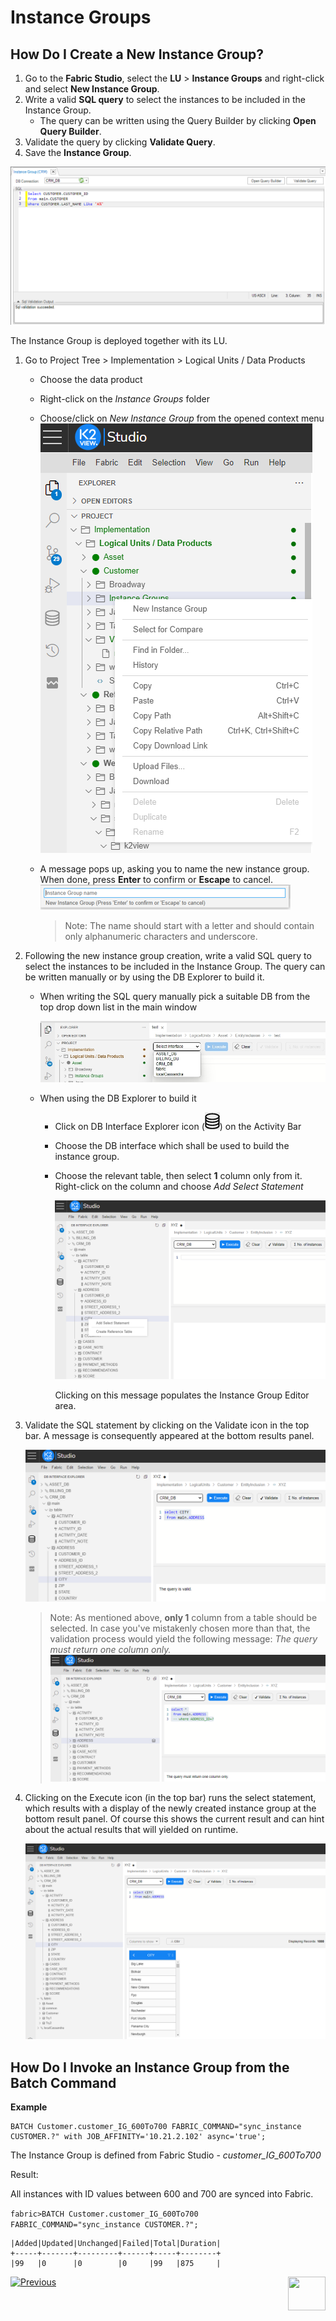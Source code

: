 # Instance Groups

## How Do I Create a New Instance Group?

<studio>

1. Go to the **Fabric Studio**, select the **LU** > **Instance Groups** and right-click and select **New Instance Group**.
2. Write a valid **SQL query** to select the instances to be included in the Instance Group.
   * The query can be written using the Query Builder by clicking **Open Query Builder**.
3. Validate the query by clicking **Validate Query**.
4. Save the **Instance Group**.

<img src="images/23_jobs_and_batch_services_commandsExamples.PNG">

The Instance Group is deployed together with its LU.

</studio>

<web>

1. Go to Project Tree > Implementation > Logical Units / Data Products

   - Choose the data product

   - Right-click on the *Instance Groups* folder

   -  Choose/click on *New Instance Group* from the opened context menu
     ![images](images/20_14_web_choose_new_instance_group.png)

   -  A message pops up, asking you to name the new instance group. When done, press **Enter** to confirm or **Escape** to cancel.
     ![images](images/20_14_web_instance_group_name.png)

      > Note: The name should start with a letter and should contain only alphanumeric characters and underscore.

2. Following the new instance group creation, write a valid SQL query to select the instances to be included in the Instance Group. The query can be written manually or by using the DB Explorer to build it.

   - When writing the SQL query manually pick a suitable DB from the top drop down list in the main window
   
     ![images](images/20_14_choose_interface.jpg)
   
   - When using the DB Explorer to build it
   
      - Click on DB Interface Explorer icon (![images](images/20_14_web_db_interface_explorer_icon.png)) on the Activity Bar
     - Choose the DB interface which shall be used to build the instance group.
     - Choose the relevant table, then select **1** column only from it. Right-click on the column and choose *Add Select Statement*

       ![images](images/20_14_web_add_select_statement2.png)

       Clicking on this message populates the Instance Group Editor area.

3. Validate the SQL statement by clicking on the Validate icon in the top bar. A message is consequently appeared at the bottom results panel.

     ![images](images/20_14_query_is_valid.png)

     >  Note: As mentioned above, **only 1** column from a table should be selected. In case you've mistakenly chosen more than that, the validation process would yield the following message: *The query must return one column only.*
         ![images](images/20_14_message_query_must_return_one_column_only.png)

4. Clicking on the Execute icon (in the top bar) runs the select statement, which results with a display of the newly created instance group at the bottom result panel. Of course this shows the current result and can hint about the actual results that will yielded on runtime.

   ![images](images/20_14_web_results_display.png)

</web>



## How Do I Invoke an Instance Group from the Batch Command

**Example** 

    BATCH Customer.customer_IG_600To700 FABRIC_COMMAND="sync_instance CUSTOMER.?" with JOB_AFFINITY='10.21.2.102' async='true';

The Instance Group is defined from Fabric Studio - *customer_IG_600To700*

Result:

All instances with ID values between 600 and 700 are synced into Fabric.

```fabric>BATCH Customer.customer_IG_600To700 FABRIC_COMMAND="sync_instance CUSTOMER.?";```

```
|Added|Updated|Unchanged|Failed|Total|Duration|
+-----+-------+---------+------+-----+--------+
|99   |0      |0        |0     |99   |875     |
```




[![Previous](/articles/images/Previous.png)](/articles/20_jobs_and_batch_services/13_migrate_commands.md)[<img align="right" width="60" height="54" src="/articles/images/Next.png">](/articles/20_jobs_and_batch_services/15_batch_broadway_commands.md)

</studio>

